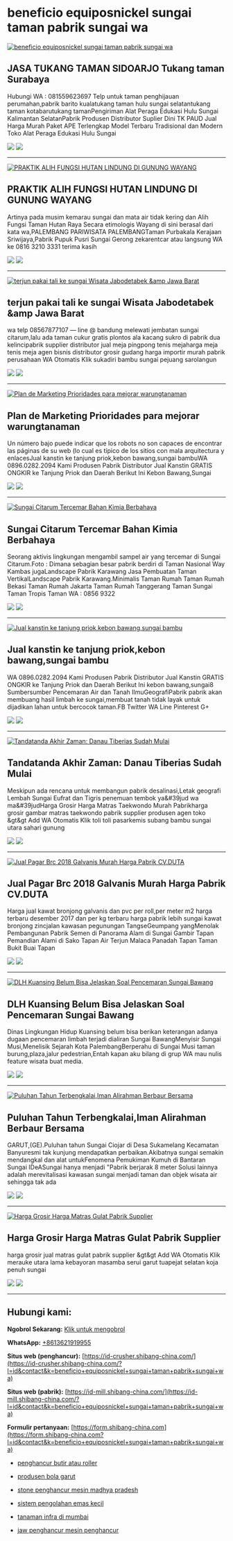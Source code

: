 # beneficio equiposnickel sungai taman pabrik sungai wa

<a href="https://swt.shibang-china.com/?l=id&img&k=beneficio+equiposnickel+sungai+taman+pabrik+sungai+wa" target="_blank">![beneficio equiposnickel sungai taman pabrik sungai wa](http://static.shibang-china.com/all-800x300/198.jpg)</a>

## JASA TUKANG TAMAN SIDOARJO Tukang taman Surabaya
Hubungi WA : 081559623697 Telp untuk taman penghijauan perumahan,pabrik barito kualatukang taman hulu sungai selatantukang taman kotabarutukang tamanPengiriman Alat Peraga Edukasi Hulu Sungai Kalimantan SelatanPabrik Produsen Distributor Suplier Dini TK PAUD Jual Harga Murah Paket APE Terlengkap Model Terbaru Tradisional dan Modern Toko Alat Peraga Edukasi Hulu Sungai


<a href="https://whatsapp.shibangsoft.com/WhatsApp.php" target="_blank" title="WhatsApp">![](http://static.shibang-china.com/icon/whatsapp.png)</a> <a href="https://swt.shibang-china.com/?l=id&icon&k=beneficio+equiposnickel+sungai+taman+pabrik+sungai+wa" target="_blank">![](http://static.shibang-china.com/icon/chat-id.png)</a>

---

<a href="https://swt.shibang-china.com/?l=id&img&k=beneficio+equiposnickel+sungai+taman+pabrik+sungai+wa" target="_blank">![PRAKTIK ALIH FUNGSI HUTAN LINDUNG DI GUNUNG WAYANG](http://static.shibang-china.com/all-800x300/484.jpg)</a>

## PRAKTIK ALIH FUNGSI HUTAN LINDUNG DI GUNUNG WAYANG
Artinya pada musim kemarau sungai dan mata air tidak kering dan Alih Fungsi Taman Hutan Raya Secara etimologis Wayang di sini berasal dari kata wa,PALEMBANG PARIWISATA PALEMBANGTaman Purbakala Kerajaan Sriwijaya,Pabrik Pupuk Pusri Sungai Gerong zekarentcar atau langsung WA ke 0816 3210 3331 terima kasih


<a href="https://whatsapp.shibangsoft.com/WhatsApp.php" target="_blank" title="WhatsApp">![](http://static.shibang-china.com/icon/whatsapp.png)</a> <a href="https://swt.shibang-china.com/?l=id&icon&k=beneficio+equiposnickel+sungai+taman+pabrik+sungai+wa" target="_blank">![](http://static.shibang-china.com/icon/chat-id.png)</a>

---

<a href="https://swt.shibang-china.com/?l=id&img&k=beneficio+equiposnickel+sungai+taman+pabrik+sungai+wa" target="_blank">![terjun pakai tali ke sungai Wisata Jabodetabek &amp Jawa Barat](http://static.shibang-china.com/all-800x300/1355.jpg)</a>

## terjun pakai tali ke sungai Wisata Jabodetabek &amp Jawa Barat
wa telp 08567877107 — line @ bandung melewati jembatan sungai citarum,lalu ada taman cukur gratis plontos ala kacang sukro di pabrik dua kelincipabrik supplier distributor jual meja pingpong tenis mejaharga meja tenis meja agen bisnis distributor grosir gudang harga importir murah pabrik perusahaan WA Otomatis Klik sukadiri bambu sungai pejuang sarolangun


<a href="https://whatsapp.shibangsoft.com/WhatsApp.php" target="_blank" title="WhatsApp">![](http://static.shibang-china.com/icon/whatsapp.png)</a> <a href="https://swt.shibang-china.com/?l=id&icon&k=beneficio+equiposnickel+sungai+taman+pabrik+sungai+wa" target="_blank">![](http://static.shibang-china.com/icon/chat-id.png)</a>

---

<a href="https://swt.shibang-china.com/?l=id&img&k=beneficio+equiposnickel+sungai+taman+pabrik+sungai+wa" target="_blank">![Plan de Marketing Prioridades para mejorar warungtanaman](http://static.shibang-china.com/all-800x300/1452.jpg)</a>

## Plan de Marketing Prioridades para mejorar warungtanaman
Un número bajo puede indicar que los robots no son capaces de encontrar las páginas de su web (lo cual es típico de los sitios con mala arquitectura y enlacesJual kanstin ke tanjung priok,kebon bawang,sungai bambuWA 0896.0282.2094 Kami Produsen Pabrik Distributor Jual Kanstin GRATIS ONGKIR ke Tanjung Priok dan Daerah Berikut Ini Kebon Bawang,Sungai


<a href="https://whatsapp.shibangsoft.com/WhatsApp.php" target="_blank" title="WhatsApp">![](http://static.shibang-china.com/icon/whatsapp.png)</a> <a href="https://swt.shibang-china.com/?l=id&icon&k=beneficio+equiposnickel+sungai+taman+pabrik+sungai+wa" target="_blank">![](http://static.shibang-china.com/icon/chat-id.png)</a>

---

<a href="https://swt.shibang-china.com/?l=id&img&k=beneficio+equiposnickel+sungai+taman+pabrik+sungai+wa" target="_blank">![Sungai Citarum Tercemar Bahan Kimia Berbahaya](http://static.shibang-china.com/all-800x300/1319.jpg)</a>

## Sungai Citarum Tercemar Bahan Kimia Berbahaya
Seorang aktivis lingkungan mengambil sampel air yang tercemar di Sungai Citarum.Foto : Dimana sebagian besar pabrik berdiri di Taman Nasional Way Kambas jugaLandscape Pabrik Karawang Jasa Pembuatan Taman VertikalLandscape Pabrik Karawang.Minimalis Taman Rumah Taman Rumah Bekasi Taman Rumah Jakarta Taman Rumah Tanggerang Taman Sungai Taman Tropis Taman WA : 0856 9322


<a href="https://whatsapp.shibangsoft.com/WhatsApp.php" target="_blank" title="WhatsApp">![](http://static.shibang-china.com/icon/whatsapp.png)</a> <a href="https://swt.shibang-china.com/?l=id&icon&k=beneficio+equiposnickel+sungai+taman+pabrik+sungai+wa" target="_blank">![](http://static.shibang-china.com/icon/chat-id.png)</a>

---

<a href="https://swt.shibang-china.com/?l=id&img&k=beneficio+equiposnickel+sungai+taman+pabrik+sungai+wa" target="_blank">![Jual kanstin ke tanjung priok,kebon bawang,sungai bambu](http://static.shibang-china.com/all-800x300/592.jpg)</a>

## Jual kanstin ke tanjung priok,kebon bawang,sungai bambu
WA 0896.0282.2094 Kami Produsen Pabrik Distributor Jual Kanstin GRATIS ONGKIR ke Tanjung Priok dan Daerah Berikut Ini kebon bawang,sungai8 Sumbersumber Pencemaran Air dan Tanah IlmuGeografiPabrik pabrik akan membuang hasil limbah ke sungai,membuat tanah tidak layak untuk dijadikan lahan untuk bercocok taman.FB Twitter WA Line Pinterest G+


<a href="https://whatsapp.shibangsoft.com/WhatsApp.php" target="_blank" title="WhatsApp">![](http://static.shibang-china.com/icon/whatsapp.png)</a> <a href="https://swt.shibang-china.com/?l=id&icon&k=beneficio+equiposnickel+sungai+taman+pabrik+sungai+wa" target="_blank">![](http://static.shibang-china.com/icon/chat-id.png)</a>

---

<a href="https://swt.shibang-china.com/?l=id&img&k=beneficio+equiposnickel+sungai+taman+pabrik+sungai+wa" target="_blank">![Tandatanda Akhir Zaman: Danau Tiberias Sudah Mulai](http://static.shibang-china.com/all-800x300/269.jpg)</a>

## Tandatanda Akhir Zaman: Danau Tiberias Sudah Mulai
Meskipun ada rencana untuk membangun pabrik desalinasi,Letak geografi Lembah Sungai Eufrat dan Tigris penemuan tembok ya&#39jud wa ma&#39judHarga Grosir Harga Matras Taekwondo Murah Pabrikharga grosir gambar matras taekwondo pabrik supplier produsen agen toko &gt&gt Add WA Otomatis Klik toli toli pasarkemis subang bambu sungai utara sahari gunung


<a href="https://whatsapp.shibangsoft.com/WhatsApp.php" target="_blank" title="WhatsApp">![](http://static.shibang-china.com/icon/whatsapp.png)</a> <a href="https://swt.shibang-china.com/?l=id&icon&k=beneficio+equiposnickel+sungai+taman+pabrik+sungai+wa" target="_blank">![](http://static.shibang-china.com/icon/chat-id.png)</a>

---

<a href="https://swt.shibang-china.com/?l=id&img&k=beneficio+equiposnickel+sungai+taman+pabrik+sungai+wa" target="_blank">![Jual Pagar Brc 2018 Galvanis Murah Harga Pabrik CV.DUTA](http://static.shibang-china.com/all-800x300/1130.jpg)</a>

## Jual Pagar Brc 2018 Galvanis Murah Harga Pabrik CV.DUTA
Harga jual kawat bronjong galvanis dan pvc per roll,per meter m2 harga terbaru desember 2017 dan per kg terbaru harga pabrik lebih sungai kawat bronjong zincjalan kawasan pegunungan TangseGeumpang yangMenolak Pembangunan Pabrik Semen di Panorama Alam di Sungai Gambir Tapan Pemandian Alami di Sako Tapan Air Terjun Malaca Panadah Tapan Taman Bukit Buai Tapan


<a href="https://whatsapp.shibangsoft.com/WhatsApp.php" target="_blank" title="WhatsApp">![](http://static.shibang-china.com/icon/whatsapp.png)</a> <a href="https://swt.shibang-china.com/?l=id&icon&k=beneficio+equiposnickel+sungai+taman+pabrik+sungai+wa" target="_blank">![](http://static.shibang-china.com/icon/chat-id.png)</a>

---

<a href="https://swt.shibang-china.com/?l=id&img&k=beneficio+equiposnickel+sungai+taman+pabrik+sungai+wa" target="_blank">![DLH Kuansing Belum Bisa Jelaskan Soal Pencemaran Sungai Bawang](http://static.shibang-china.com/all-800x300/127.jpg)</a>

## DLH Kuansing Belum Bisa Jelaskan Soal Pencemaran Sungai Bawang
Dinas Lingkungan Hidup Kuansing belum bisa berikan keterangan adanya dugaan pencemaran limbah terjadi dialiran Sungai BawangMenyisir Sungai Musi,Menelisik Sejarah Kota PalembangBerperahu di Sungai Musi taman burung,plaza,jalur pedestrian,Entah kapan aku bilang di grup WA mau nulis feature wisata buat media.


<a href="https://whatsapp.shibangsoft.com/WhatsApp.php" target="_blank" title="WhatsApp">![](http://static.shibang-china.com/icon/whatsapp.png)</a> <a href="https://swt.shibang-china.com/?l=id&icon&k=beneficio+equiposnickel+sungai+taman+pabrik+sungai+wa" target="_blank">![](http://static.shibang-china.com/icon/chat-id.png)</a>

---

<a href="https://swt.shibang-china.com/?l=id&img&k=beneficio+equiposnickel+sungai+taman+pabrik+sungai+wa" target="_blank">![Puluhan Tahun Terbengkalai,Iman Alirahman Berbaur Bersama](http://static.shibang-china.com/all-800x300/1444.jpg)</a>

## Puluhan Tahun Terbengkalai,Iman Alirahman Berbaur Bersama
GARUT,(GE).Puluhan tahun Sungai Ciojar di Desa Sukamelang Kecamatan Banyuresmi tak kunjung mendapatkan perbaikan.Akibatnya sungai semakin mendangkal dan alat untukFenomena Pemukiman Kumuh di Bantaran Sungai IDeASungai hanya menjadi "Pabrik berjarak 8 meter Solusi lainnya adalah merevitalisasi kawasan sungai menjadi taman dan objek wisata air sehingga tak ada


<a href="https://whatsapp.shibangsoft.com/WhatsApp.php" target="_blank" title="WhatsApp">![](http://static.shibang-china.com/icon/whatsapp.png)</a> <a href="https://swt.shibang-china.com/?l=id&icon&k=beneficio+equiposnickel+sungai+taman+pabrik+sungai+wa" target="_blank">![](http://static.shibang-china.com/icon/chat-id.png)</a>

---

<a href="https://swt.shibang-china.com/?l=id&img&k=beneficio+equiposnickel+sungai+taman+pabrik+sungai+wa" target="_blank">![Harga Grosir Harga Matras Gulat Pabrik Supplier](http://static.shibang-china.com/all-800x300/944.jpg)</a>

## Harga Grosir Harga Matras Gulat Pabrik Supplier
harga grosir jual matras gulat pabrik supplier &gt&gt Add WA Otomatis Klik merauke utara lama kebayoran masamba serui garut tuapejat selatan koja penuh sungai

<a href="https://whatsapp.shibangsoft.com/WhatsApp.php" target="_blank" title="WhatsApp">![](http://static.shibang-china.com/icon/whatsapp.png)</a> <a href="https://swt.shibang-china.com/?l=id&icon&k=beneficio+equiposnickel+sungai+taman+pabrik+sungai+wa" target="_blank">![](http://static.shibang-china.com/icon/chat-id.png)</a>

---
## Hubungi kami:

**Ngobrol Sekarang:** [Klik untuk mengobrol](https://swt.shibang-china.com?l=id&contact&k=beneficio+equiposnickel+sungai+taman+pabrik+sungai+wa)

**WhatsApp:**  [+8613621919955](https://whatsapp.shibangsoft.com/WhatsApp.php)

**Situs web (penghancur):** [https://id-crusher.shibang-china.com/](https://id-crusher.shibang-china.com/?l=id&contact&k=beneficio+equiposnickel+sungai+taman+pabrik+sungai+wa)

**Situs web (pabrik):** [https://id-mill.shibang-china.com/](https://id-mill.shibang-china.com/?l=id&contact&k=beneficio+equiposnickel+sungai+taman+pabrik+sungai+wa)

**Formulir pertanyaan:** [https://form.shibang-china.com](https://form.shibang-china.com?l=id&contact&k=beneficio+equiposnickel+sungai+taman+pabrik+sungai+wa)

* [penghancur butir atau roller](../30/penghancur%20butir%20atau%20roller.md)

* [produsen bola garut](../28/produsen%20bola%20garut.md)

* [stone penghancur mesin madhya pradesh](../27/stone%20penghancur%20mesin%20madhya%20pradesh.md)

* [sistem pengolahan emas kecil](../30/sistem%20pengolahan%20emas%20kecil.md)

* [tanaman infra di mumbai](../20/tanaman%20infra%20di%20mumbai.md)

* [jaw penghancur mesin penghancur](../29/jaw%20penghancur%20mesin%20penghancur.md)